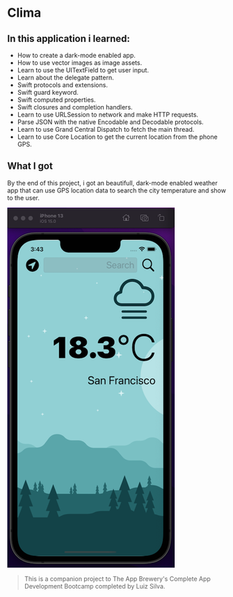
#  Clima

## In this application i learned:
* How to create a dark-mode enabled app.
* How to use vector images as image assets.
* Learn to use the UITextField to get user input. 
* Learn about the delegate pattern.
* Swift protocols and extensions. 
* Swift guard keyword. 
* Swift computed properties.
* Swift closures and completion handlers.
* Learn to use URLSession to network and make HTTP requests.
* Parse JSON with the native Encodable and Decodable protocols. 
* Learn to use Grand Central Dispatch to fetch the main thread.
* Learn to use Core Location to get the current location from the phone GPS. 


## What I got

By the end of this project, i got an beautifull, dark-mode enabled weather app that can use GPS location data to search the city temperature and show to the user.


![End Banner](Documentation/app-screenshot.png)



>This is a companion project to The App Brewery's Complete App Development Bootcamp completed by Luiz Silva.